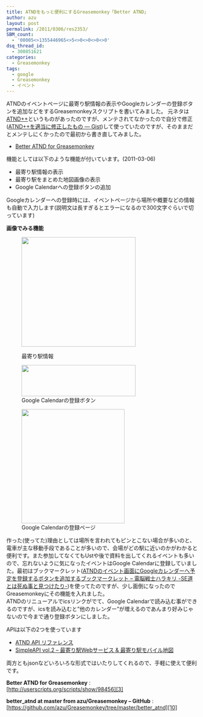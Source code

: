 ```yaml
---
title: ATNDをもっと便利にするGreasemonkey「Better ATND」
author: azu
layout: post
permalink: /2011/0306/res2353/
SBM_count:
  - '00005<>1355446965<>5<>0<>0<>0<>0'
dsq_thread_id:
  - 300851621
categories:
  - Greasemonkey
tags:
  - google
  - Greasemonkey
  - イベント
---
```

ATNDのイベントページに最寄り駅情報の表示やGoogleカレンダーの登録ボタンを追加などをするGreasemonkeyスクリプトを書いてみました。 元ネタは[ATND++][1]というものがあったのですが、メンテされてなかったので自分で修正([ATND++を適当に修正したもの — Gist][2])して使っていたのですが、そのままだとメンテしにくかったので最初から書き直してみました。

*   [Better ATND for Greasemonkey][3]

機能としては以下のような機能が付いています。(2011-03-06)

*   最寄り駅情報の表示
*   最寄り駅をまとめた地図画像の表示
*   Google Calendarへの登録ボタンの追加

Googleカレンダーへの登録時には、イベントページから場所や概要などの情報も自動で入力します(説明文は長すぎるとエラーになるので300文字ぐらいで切っています)

**画像でみる機能**<figure id="attachment_2357" style="width: 300px;" class="wp-caption aligncenter">

[<img class="size-medium wp-image-2357" title="ss-2011-03-06-1" src="http://wordpress.local/wp-content/uploads/2011/03/ss-2011-03-06-1-300x288.png" alt="" width="300" height="288" />][4]<figcaption class="wp-caption-text">最寄り駅情報</figcaption></figure> <figure id="attachment_2356" style="width: 300px;" class="wp-caption aligncenter">[<img class="size-medium wp-image-2356" title="ss-2011-03-06-2" src="http://wordpress.local/wp-content/uploads/2011/03/ss-2011-03-06-2-300x82.png" alt="" width="300" height="82" />][5]<figcaption class="wp-caption-text">Google Calendarの登録ボタン</figcaption></figure> <figure id="attachment_2355" style="width: 271px;" class="wp-caption aligncenter">[<img class="size-medium wp-image-2355" title="ss-2011-03-06-3" src="http://wordpress.local/wp-content/uploads/2011/03/ss-2011-03-06-3-271x300.png" alt="" width="271" height="300" />][6]<figcaption class="wp-caption-text">Google Calendarの登録ページ</figcaption></figure> 
作った(使ってた)理由としては場所を言われてもピンとこない場合が多いのと、電車が主な移動手段であることが多いので、会場がどの駅に近いのかがわかると便利です。また参加してなくてもUstや後で資料を出してくれるイベントも多いので、忘れないように気になったイベントはGoogle Calendarに登録していました。最初はブックマークレット([ATNDのイベント画面にGoogleカレンダーへ予定を登録するボタンを追加するブックマークレット &#8211; 電脳戦士ハラキリ -SE道とは死ぬ事と見つけたり-][7])を使ってたのですが、少し面倒になったのでGreasemonkeyにその機能を入れました。  
ATNDのリニューアルでicsリンクがでて、Google Calendarで読み込む事ができるのですが、icsを読み込むと&#8221;他のカレンダー&#8221;が増えるのであんまり好みじゃないので今まで通り登録ボタンにしました。

APIは以下の2つを使っています

*   [ATND API リファレンス][8]
*   [SimpleAPI vol.2 &#8211; 最寄り駅Webサービス & 最寄り駅モバイル地図][9]

両方ともjsonなどいろいろな形式ではいたりしてくれるので、手軽に使えて便利です。

**Better ATND for Greasemonkey**
:   [http://userscripts.org/scripts/show/98456][3]

**better_atnd at master from azu/Greasemonkey &#8211; GitHub**
:   [https://github.com/azu/Greasemonkey/tree/master/better_atnd][10]

 [1]: http://www.kugimiyabyou.net/2009/10/23/atnd%E6%8B%A1%E5%BC%B5%E3%83%84%E3%83%BC%E3%83%ABatnd-ver-10%E3%82%92%E3%83%AA%E3%83%AA%E3%83%BC%E3%82%B9/ "ATND++"
 [2]: https://gist.github.com/784085 "ATND++を適当に修正したもの — Gist"
 [3]: http://userscripts.org/scripts/show/98456 "Better ATND for Greasemonkey"
 [4]: http://wordpress.local/wp-content/uploads/2011/03/ss-2011-03-06-1.png
 [5]: http://wordpress.local/wp-content/uploads/2011/03/ss-2011-03-06-2.png
 [6]: http://wordpress.local/wp-content/uploads/2011/03/ss-2011-03-06-3.png
 [7]: http://d.hatena.ne.jp/hagino_3000/20091216/1260894102 "ATNDのイベント画面にGoogleカレンダーへ予定を登録するボタンを追加するブックマークレット - 電脳戦士ハラキリ -SE道とは死ぬ事と見つけたり-"
 [8]: http://api.atnd.org/ "ATND API リファレンス"
 [9]: http://map.simpleapi.net/ "SimpleAPI vol.2 - 最寄り駅Webサービス & 最寄り駅モバイル地図"
 [10]: https://github.com/azu/Greasemonkey/tree/master/better_atnd "better_atnd at master from azu/Greasemonkey - GitHub"